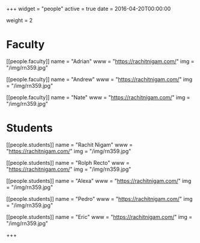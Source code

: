 +++
widget = "people"
active = true
date = 2016-04-20T00:00:00

weight = 2

# Faculty
[[people.faculty]]
  name = "Adrian"
  www = "https://rachitnigam.com/"
  img = "/img/rn359.jpg"

[[people.faculty]]
  name = "Andrew"
  www = "https://rachitnigam.com/"
  img = "/img/rn359.jpg"

[[people.faculty]]
  name = "Nate"
  www = "https://rachitnigam.com/"
  img = "/img/rn359.jpg"

# Students
[[people.students]]
  name = "Rachit Nigam"
  www = "https://rachitnigam.com/"
  img = "/img/rn359.jpg"

[[people.students]]
  name = "Rolph Recto"
  www = "https://rachitnigam.com/"
  img = "/img/rn359.jpg"

[[people.students]]
  name = "Alexa"
  www = "https://rachitnigam.com/"
  img = "/img/rn359.jpg"

[[people.students]]
  name = "Pedro"
  www = "https://rachitnigam.com/"
  img = "/img/rn359.jpg"

[[people.students]]
  name = "Eric"
  www = "https://rachitnigam.com/"
  img = "/img/rn359.jpg"

+++
